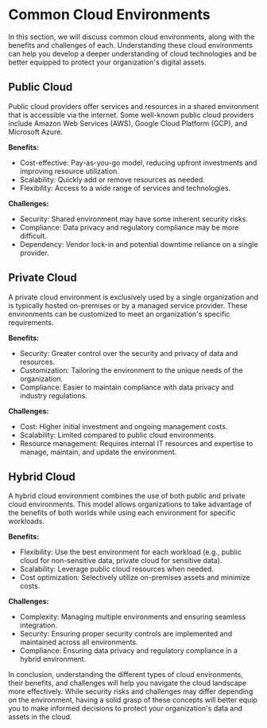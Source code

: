 # Common Cloud Environments

In this section, we will discuss common cloud environments, along with the benefits and challenges of each. Understanding these cloud environments can help you develop a deeper understanding of cloud technologies and be better equipped to protect your organization's digital assets.

## Public Cloud

Public cloud providers offer services and resources in a shared environment that is accessible via the internet. Some well-known public cloud providers include Amazon Web Services (AWS), Google Cloud Platform (GCP), and Microsoft Azure.

**Benefits:**
- Cost-effective: Pay-as-you-go model, reducing upfront investments and improving resource utilization.
- Scalability: Quickly add or remove resources as needed.
- Flexibility: Access to a wide range of services and technologies.

**Challenges:**
- Security: Shared environment may have some inherent security risks.
- Compliance: Data privacy and regulatory compliance may be more difficult.
- Dependency: Vendor lock-in and potential downtime reliance on a single provider.

## Private Cloud

A private cloud environment is exclusively used by a single organization and is typically hosted on-premises or by a managed service provider. These environments can be customized to meet an organization's specific requirements.

**Benefits:**
- Security: Greater control over the security and privacy of data and resources.
- Customization: Tailoring the environment to the unique needs of the organization.
- Compliance: Easier to maintain compliance with data privacy and industry regulations.

**Challenges:**
- Cost: Higher initial investment and ongoing management costs.
- Scalability: Limited compared to public cloud environments.
- Resource management: Requires internal IT resources and expertise to manage, maintain, and update the environment.

## Hybrid Cloud

A hybrid cloud environment combines the use of both public and private cloud environments. This model allows organizations to take advantage of the benefits of both worlds while using each environment for specific workloads.

**Benefits:**
- Flexibility: Use the best environment for each workload (e.g., public cloud for non-sensitive data, private cloud for sensitive data).
- Scalability: Leverage public cloud resources when needed.
- Cost optimization: Selectively utilize on-premises assets and minimize costs.

**Challenges:**
- Complexity: Managing multiple environments and ensuring seamless integration.
- Security: Ensuring proper security controls are implemented and maintained across all environments.
- Compliance: Ensuring data privacy and regulatory compliance in a hybrid environment.

In conclusion, understanding the different types of cloud environments, their benefits, and challenges will help you navigate the cloud landscape more effectively. While security risks and challenges may differ depending on the environment, having a solid grasp of these concepts will better equip you to make informed decisions to protect your organization's data and assets in the cloud.